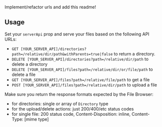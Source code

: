 Implement/refactor urls and add this readme!

## Usage
Set your `serverApi` prop and serve your files based on the following API URLs:

- `GET [YOUR_SERVER_API]/directories?path=/relative/dir/path&withParents=true|false` to return a directory.
- `DELETE [YOUR_SERVER_API]/directories?path=/relative/dir/path` to delete a directory
- `DELETE [YOUR_SERVER_API]/files?path=/relative/dir/or/file/path` to delete a file
- `GET [YOUR_SERVER_API]/files?path=/relative/file/path` to get a file
- `POST [YOUR_SERVER_API]/files?path=/relative/dir/path` to upload a file

Make sure you return the response formats expected by the File Browser:
- for directories: single or array of `Directory` type
- for the upload/delete actions: just 200/400/etc status codes
- for single file: 200 status code, Content-Disposition: inline, Content-Type: [mime type]